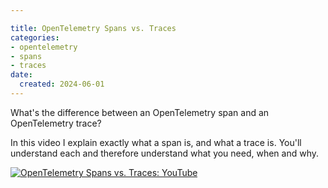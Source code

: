 ```yaml
---

title: OpenTelemetry Spans vs. Traces
categories:
- opentelemetry
- spans
- traces
date:
  created: 2024-06-01
---
```


What's the difference between an OpenTelemetry span and an OpenTelemetry trace?

<!-- more -->

In this video I explain exactly what a span is, and what a trace is. You'll understand each and therefore understand what you need, when and why.

[![OpenTelemetry Spans vs. Traces: YouTube](https://img.youtube.com/vi/KPGjqus5qFo/0.jpg)](https://www.youtube.com/watch?v=KPGjqus5qFo)